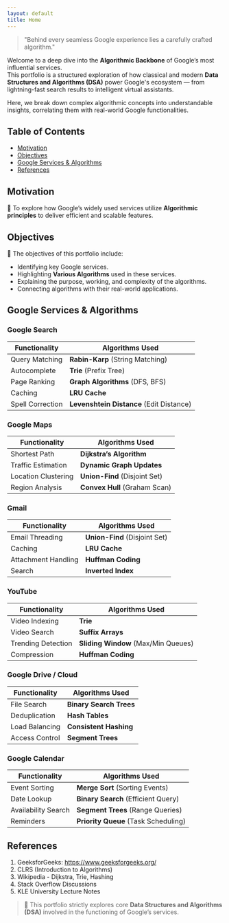 ```yaml
---
layout: default
title: Home
---
```


> "Behind every seamless Google experience lies a carefully crafted algorithm."

Welcome to a deep dive into the **Algorithmic Backbone** of Google’s most influential services.  
This portfolio is a structured exploration of how classical and modern **Data Structures and Algorithms (DSA)** power Google's ecosystem — from lightning-fast search results to intelligent virtual assistants.

Here, we break down complex algorithmic concepts into understandable insights, correlating them with real-world Google functionalities.

## Table of Contents

- [Motivation](#motivation)
- [Objectives](#objectives)
- [Google Services & Algorithms](#google-services--algorithms)
- [References](#references)

## Motivation

🚀 To explore how Google’s widely used services utilize **Algorithmic principles** to deliver efficient and scalable features.

## Objectives

📌 The objectives of this portfolio include:

- Identifying key Google services.
- Highlighting **Various Algorithms** used in these services.
- Explaining the purpose, working, and complexity of the algorithms.
- Connecting algorithms with their real-world applications.

## Google Services & Algorithms

### Google Search

| Functionality        | Algorithms Used                      |
|----------------------|--------------------------------------|
| Query Matching       | **Rabin-Karp** (String Matching)     |
| Autocomplete         | **Trie** (Prefix Tree)               |
| Page Ranking         | **Graph Algorithms** (DFS, BFS)      |
| Caching              | **LRU Cache**                        |
| Spell Correction     | **Levenshtein Distance** (Edit Distance) |

### Google Maps

| Functionality        | Algorithms Used                      |
|----------------------|--------------------------------------|
| Shortest Path        | **Dijkstra’s Algorithm**             |
| Traffic Estimation   | **Dynamic Graph Updates**           |
| Location Clustering  | **Union-Find** (Disjoint Set)        |
| Region Analysis      | **Convex Hull** (Graham Scan)        |

### Gmail

| Functionality        | Algorithms Used                      |
|----------------------|--------------------------------------|
| Email Threading      | **Union-Find** (Disjoint Set)        |
| Caching              | **LRU Cache**                        |
| Attachment Handling  | **Huffman Coding**                   |
| Search               | **Inverted Index**                   |

### YouTube

| Functionality        | Algorithms Used                      |
|----------------------|--------------------------------------|
| Video Indexing       | **Trie**                             |
| Video Search         | **Suffix Arrays**                    |
| Trending Detection   | **Sliding Window** (Max/Min Queues)  |
| Compression          | **Huffman Coding**                   |

### Google Drive / Cloud

| Functionality        | Algorithms Used                      |
|----------------------|--------------------------------------|
| File Search          | **Binary Search Trees**              |
| Deduplication        | **Hash Tables**                      |
| Load Balancing       | **Consistent Hashing**               |
| Access Control       | **Segment Trees**                    |

### Google Calendar

| Functionality        | Algorithms Used                      |
|----------------------|--------------------------------------|
| Event Sorting        | **Merge Sort** (Sorting Events)      |
| Date Lookup          | **Binary Search** (Efficient Query)  |
| Availability Search  | **Segment Trees** (Range Queries)    |
| Reminders            | **Priority Queue** (Task Scheduling)|

## References

1. GeeksforGeeks: https://www.geeksforgeeks.org/
2. CLRS (Introduction to Algorithms)
3. Wikipedia - Dijkstra, Trie, Hashing
4. Stack Overflow Discussions
5. KLE University Lecture Notes

> 📌 This portfolio strictly explores core **Data Structures and Algorithms (DSA)** involved in the functioning of Google’s services.
